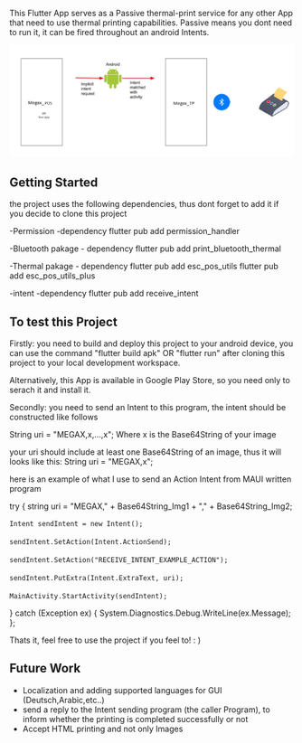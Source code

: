 This Flutter App serves as a Passive thermal-print service for any other App that need to use thermal printing capabilities.
Passive means you dont need to run it, it can be fired throughout an android Intents.

<img src="Megax_diagram.jpg">
</div>


## Getting Started

the project uses the following dependencies, thus dont forget to add it if you decide to clone this project

-Permission -dependency
flutter pub add permission_handler

-Bluetooth pakage - dependency
flutter pub add print_bluetooth_thermal

-Thermal pakage - dependency
flutter pub add esc_pos_utils
flutter pub add esc_pos_utils_plus

-intent -dependency
flutter pub add receive_intent

## To test this Project
Firstly: you need to build and deploy this project to your android device, you can use the command
"flutter build apk" OR "flutter run" after cloning this project to your local development workspace.

Alternatively, this App is available in Google Play Store, so you need only to serach it and install it.

Secondly: you need to send an Intent to this program, the intent should be constructed like follows

String uri = "MEGAX,x,...,x";
Where x is the Base64String of your image

your uri should include at least one Base64String  of an image, thus it will looks like this: 
String uri = "MEGAX,x";

here is an example of what I use to send an Action Intent from MAUI written program


try
{
    string uri = "MEGAX," + Base64String_Img1 + "," + Base64String_Img2;

    Intent sendIntent = new Intent();
    
    sendIntent.SetAction(Intent.ActionSend);
    
    sendIntent.SetAction("RECEIVE_INTENT_EXAMPLE_ACTION");
    
    sendIntent.PutExtra(Intent.ExtraText, uri);
    
    MainActivity.StartActivity(sendIntent);
}
catch (Exception ex)
{
    System.Diagnostics.Debug.WriteLine(ex.Message);
};

Thats it, feel free to use the project if you feel to! : )


## Future Work
- Localization and adding supported languages for GUI (Deutsch,Arabic,etc..)
- send a reply to the Intent sending program (the caller Program), to inform whether the printing is completed successfully or not
- Accept HTML printing and not only Images

